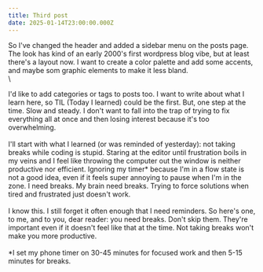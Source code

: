 ```yaml
---
title: Third post
date: 2025-01-14T23:00:00.000Z
---
```


So I've changed the header and added a sidebar menu on the posts page. The look has kind of an early 2000's first wordpress blog vibe, but at least there's a layout now. I want to create a color palette and add some accents, and maybe som graphic elements to make it less bland.\
\


I'd like to add categories or tags to posts too. I want to write about what I learn here, so TIL (Today I learned) could be the first. But, one step at the time. Slow and steady. I don't want to fall into the trap of trying to fix everything all at once and then losing interest because it's too overwhelming.\
\
I'll start with what I learned (or was reminded of yesterday): not taking breaks while coding is stupid. Staring at the editor until frustration boils in my veins and I feel like throwing the computer out the window is neither productive nor efficient. Ignoring my timer\* because I'm in a flow state is not a good idea, even if it feels super annoying to pause when I'm in the zone. I need breaks. My brain need breaks. Trying to force solutions when tired and frustrated just doesn't work.\
\
I know this. I still forget it often enough that I need reminders. So here's one, to me, and to you, dear reader: you need breaks. Don't skip them. They're important even if it doesn't feel like that at the time. Not taking breaks won't make you more productive.\
\
\*I set my phone timer on 30-45 minutes for focused work and then 5-15 minutes for breaks.
